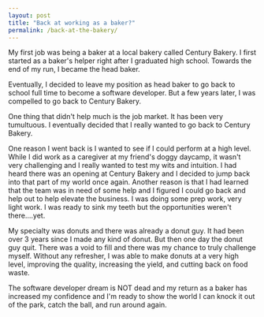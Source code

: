 ```yaml
---
layout: post
title: "Back at working as a baker?"
permalink: /back-at-the-bakery/
---
```


My first job was being a baker at a local bakery called Century Bakery. I first started as a baker's helper right after I graduated high school. Towards the end of my run, I became the head baker.

Eventually, I decided to leave my position as head baker to go back to school full time to become a software developer. But a few years later, I was compelled to go back to Century Bakery. 

One thing that didn't help much is the job market. It has been very tumultuous. I eventually decided that I really wanted to go back to Century Bakery.

One reason I went back is I wanted to see if I could perform at a high level. While I did work as a caregiver at my friend's doggy daycamp, it wasn't very challenging and I really wanted to test my wits and intuition. I had heard there was an opening at Century Bakery and I decided to jump back into that part of my world once again.  Another reason is that I had learned that the team was in need of some help and I figured I could go back and help out to help elevate the business. I was doing some prep work, very light work. I was ready to sink my teeth but the opportunities weren't there....yet.

My specialty was donuts and there was already a donut guy. It had been over 3 years since I made any kind of donut. But then one day the donut guy quit. There was a void to fill and there was my chance to truly challenge myself. Without any refresher, I was able to make donuts at a very high level, improving the quality, increasing the yield, and cutting back on food waste. 

The software developer dream is NOT dead and my return as a baker has increased my confidence and I'm ready to show the world I can knock it out of the park, catch the ball, and run around again.